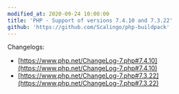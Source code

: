 ```yaml
---
modified_at: 2020-09-24 10:00:00
title: 'PHP - Support of versions 7.4.10 and 7.3.22'
github: 'https://github.com/Scalingo/php-buildpack'
---
```


Changelogs:

* [https://www.php.net/ChangeLog-7.php#7.4.10](https://www.php.net/ChangeLog-7.php#7.4.10)
* [https://www.php.net/ChangeLog-7.php#7.3.22](https://www.php.net/ChangeLog-7.php#7.3.22)
